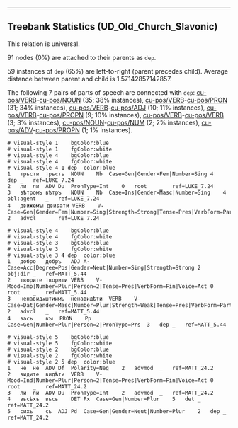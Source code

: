 

--------------------------------------------------------------------------------

## Treebank Statistics (UD_Old_Church_Slavonic)

This relation is universal.

91 nodes (0%) are attached to their parents as `dep`.

59 instances of `dep` (65%) are left-to-right (parent precedes child).
Average distance between parent and child is 1.57142857142857.

The following 7 pairs of parts of speech are connected with `dep`: [cu-pos/VERB]()-[cu-pos/NOUN]() (35; 38% instances), [cu-pos/VERB]()-[cu-pos/PRON]() (31; 34% instances), [cu-pos/VERB]()-[cu-pos/ADJ]() (10; 11% instances), [cu-pos/VERB]()-[cu-pos/PROPN]() (9; 10% instances), [cu-pos/VERB]()-[cu-pos/VERB]() (3; 3% instances), [cu-pos/NOUN]()-[cu-pos/NUM]() (2; 2% instances), [cu-pos/ADV]()-[cu-pos/PROPN]() (1; 1% instances).


~~~ conllu
# visual-style 1	bgColor:blue
# visual-style 1	fgColor:white
# visual-style 4	bgColor:blue
# visual-style 4	fgColor:white
# visual-style 4 1 dep	color:blue
1	трьсти	трьсть	NOUN	Nb	Case=Gen|Gender=Fem|Number=Sing	4	dep	_	ref=LUKE_7.24
2	ли	ли	ADV	Du	PronType=Int	0	root	_	ref=LUKE_7.24
3	вѣтромъ	вѣтръ	NOUN	Nb	Case=Ins|Gender=Masc|Number=Sing	4	obl:agent	_	ref=LUKE_7.24
4	движемꙑ	двиѕати	VERB	V-	Case=Gen|Gender=Fem|Number=Sing|Strength=Strong|Tense=Pres|VerbForm=Part|Voice=Pass	2	advcl	_	ref=LUKE_7.24

~~~


~~~ conllu
# visual-style 4	bgColor:blue
# visual-style 4	fgColor:white
# visual-style 3	bgColor:blue
# visual-style 3	fgColor:white
# visual-style 3 4 dep	color:blue
1	добро	добръ	ADJ	A-	Case=Acc|Degree=Pos|Gender=Neut|Number=Sing|Strength=Strong	2	obj:dir	_	ref=MATT_5.44
2	творите	творити	VERB	V-	Mood=Imp|Number=Plur|Person=2|Tense=Pres|VerbForm=Fin|Voice=Act	0	root	_	ref=MATT_5.44
3	ненавидѧштиимъ	ненавидѣти	VERB	V-	Case=Dat|Gender=Masc|Number=Plur|Strength=Weak|Tense=Pres|VerbForm=Part|Voice=Act	2	advcl	_	ref=MATT_5.44
4	васъ	вꙑ	PRON	Pp	Case=Gen|Number=Plur|Person=2|PronType=Prs	3	dep	_	ref=MATT_5.44

~~~


~~~ conllu
# visual-style 5	bgColor:blue
# visual-style 5	fgColor:white
# visual-style 2	bgColor:blue
# visual-style 2	fgColor:white
# visual-style 2 5 dep	color:blue
1	не	не	ADV	Df	Polarity=Neg	2	advmod	_	ref=MATT_24.2
2	видите	видѣти	VERB	V-	Mood=Ind|Number=Plur|Person=2|Tense=Pres|VerbForm=Fin|Voice=Act	0	root	_	ref=MATT_24.2
3	ли	ли	ADV	Du	PronType=Int	2	advmod	_	ref=MATT_24.2
4	вьсѣхъ	вьсь	DET	Px	Case=Gen|Number=Plur	5	det	_	ref=MATT_24.2
5	сихъ	сь	ADJ	Pd	Case=Gen|Gender=Neut|Number=Plur	2	dep	_	ref=MATT_24.2

~~~


